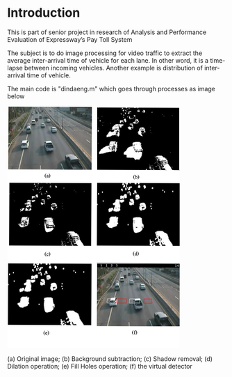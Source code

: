 # Introduction
This is part of senior project in research of Analysis and Performance Evaluation of Expressway’s Pay Toll System 

The subject is to do image processing for video traffic to extract the average inter-arrival time of vehicle for each lane. In other word, it is a time-lapse between incoming vehicles. Another example is distribution of inter-arrival time of vehicle.

The main code is "dindaeng.m" which goes through processes as image below 

![1.1](/images/1.1.PNG)

(a) Original image; (b) Background subtraction; (c) Shadow removal; (d) Dilation operation; (e) Fill Holes operation; (f) the virtual detector
